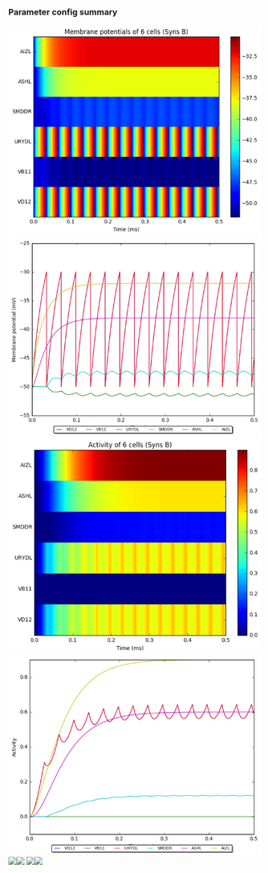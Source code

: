 ### Parameter config summary 
<tr><td><img alt="?" src="neurons_B_Syns.png"/></td><td><img alt="?" src="traces_neuron_Syns_B.png"/></td></tr>
<tr><td><img alt=" " src="neuron_activity_B_Syns.png"/></td><td><img alt=" " src="traces_neuron_activity_Syns_B.png"/></td></tr>
<tr><td><img alt=" " src="muscles_B_Syns.png"/></td><td><img alt=" " src="traces_muscles_Syns_B.png"/></td></tr>
<tr><td><img alt=" " src="muscle_activity_B_Syns.png"/></td><td><img alt=" " src="traces_muscles_activity_Syns_B.png"/></td></tr>
